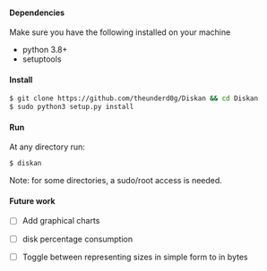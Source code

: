 #### Dependencies

Make sure you have the following installed on your machine

* python 3.8+
* setuptools

#### Install

```bash
$ git clone https://github.com/theunderd0g/Diskan && cd Diskan
$ sudo python3 setup.py install
```

#### Run

At any directory run: 

```bash
$ diskan
```

Note: for some directories, a sudo/root access is needed.

#### Future work
- [ ] Add graphical charts
- [ ] disk percentage consumption
- [ ] Toggle between representing sizes in simple form to in bytes


